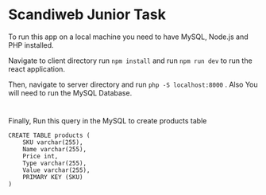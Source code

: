 # Scandiweb Junior Task

To run this app on a local machine you need to have MySQL, Node.js and PHP installed.

Navigate to client directory run `npm install` and run `npm run dev` to run the react application.

Then, navigate to server directory and run `php -S localhost:8000` .
Also You will need to run the MySQL Database.

#

Finally, Run this query in the MySQL to create products table

```
CREATE TABLE products (
    SKU varchar(255),
    Name varchar(255),
    Price int,
    Type varchar(255),
    Value varchar(255),
    PRIMARY KEY (SKU)
)
```
